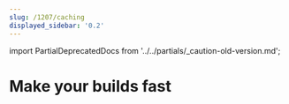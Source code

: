 ```yaml
---
slug: /1207/caching
displayed_sidebar: '0.2'
---
```

import PartialDeprecatedDocs from '../../partials/_caution-old-version.md';

# Make your builds fast

<PartialDeprecatedDocs />
